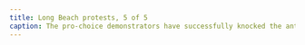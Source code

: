 ```yaml
---
title: Long Beach protests, 5 of 5
caption: The pro-choice demonstrators have successfully knocked the anti-abortion protestor down. Courtesy of the Los Angeles Herald Examiner Photo Collection, Michael Haering.
---
```

